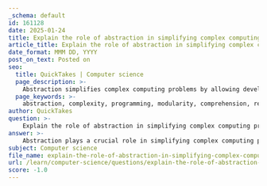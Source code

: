 ```yaml
---
_schema: default
id: 161128
date: 2025-01-24
title: Explain the role of abstraction in simplifying complex computing problems.
article_title: Explain the role of abstraction in simplifying complex computing problems.
date_format: MMM DD, YYYY
post_on_text: Posted on
seo:
  title: QuickTakes | Computer science
  page_description: >-
    Abstraction simplifies complex computing problems by allowing developers to focus on high-level concepts while hiding intricate details, promoting modularity, improving comprehension, managing resources, facilitating scalability, and encouraging the reuse of components.
  page_keywords: >-
    abstraction, complexity, programming, modularity, comprehension, resource management, scalability, reusability, software engineering, high-level concepts
author: QuickTakes
question: >-
    Explain the role of abstraction in simplifying complex computing problems.
answer: >-
    Abstraction plays a crucial role in simplifying complex computing problems by allowing developers and computer scientists to focus on high-level concepts while hiding the intricate details of the underlying systems. Here are several key aspects of how abstraction contributes to this simplification:\n\n1. **Hiding Complexity**: Abstraction allows developers to manage complexity by hiding unnecessary details. For instance, when using a programming language, developers can utilize functions or classes without needing to understand the low-level implementation of those constructs. This enables them to concentrate on solving higher-level problems rather than getting bogged down by the intricacies of the underlying code.\n\n2. **Modularity**: By breaking down complex systems into smaller, manageable components, abstraction promotes modularity. Each module can be developed, tested, and maintained independently, which simplifies the overall development process. For example, in software engineering, different layers of abstraction (such as the user interface, application logic, and data storage) can be developed separately, allowing teams to work concurrently on different aspects of a project.\n\n3. **Improved Comprehension**: Abstraction provides a simplified view of complex systems, making it easier for developers to understand and reason about them. For example, a graphical user interface (GUI) abstracts the underlying code and hardware interactions, allowing users to interact with software applications through intuitive visual elements like buttons and menus.\n\n4. **Resource Management**: In operating systems, abstraction is used to manage hardware resources effectively. Device drivers abstract the details of hardware interactions, allowing applications to communicate with hardware devices without needing to know the specifics of how those devices operate. This separation simplifies application development and enhances portability across different hardware platforms.\n\n5. **Facilitating Scalability**: By abstracting away the complexities, systems can be designed to be more scalable. For instance, cloud computing platforms provide abstraction layers that allow users to deploy applications without needing to manage the underlying infrastructure. This enables organizations to scale their applications up or down based on demand without significant overhead.\n\n6. **Encouraging Reusability**: Abstraction promotes the creation of reusable components. Libraries and frameworks often provide abstracted functionalities that can be reused across different projects, reducing development time and effort. For example, a graphics library may provide abstracted functions for rendering shapes, allowing developers to create visual elements without needing to understand the low-level graphics rendering processes.\n\nIn summary, abstraction is a fundamental concept in computer science that simplifies complex systems by focusing on essential features while omitting unnecessary details. This approach enhances comprehension, modularity, efficiency, and scalability, ultimately leading to more manageable and maintainable computing solutions.
subject: Computer science
file_name: explain-the-role-of-abstraction-in-simplifying-complex-computing-problems.md
url: /learn/computer-science/questions/explain-the-role-of-abstraction-in-simplifying-complex-computing-problems
score: -1.0
---
```


&nbsp;